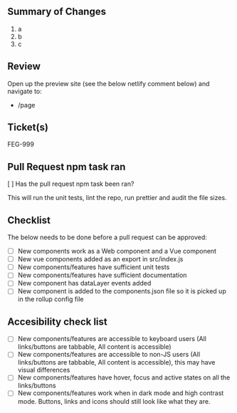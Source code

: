 ## Summary of Changes
1. a
2. b
3. c

## Review
Open up the preview site (see the below netlify comment below) and navigate to:
- /page

## Ticket(s)
FEG-999

## Pull Request npm task ran

[ ] Has the pull request npm task been ran?

This will run the unit tests, lint the repo, run prettier and audit the file sizes.

## Checklist

The below needs to be done before a pull request can be approved:

- [ ] New components work as a Web component and a Vue component
- [ ] New vue components added as an export in src/index.js
- [ ] New components/features have sufficient unit tests
- [ ] New components/features have sufficient documentation
- [ ] New component has dataLayer events added
- [ ] New component is added to the components.json file so it is picked up in the rollup config file

## Accesibility check list

- [ ] New components/features are accessible to keyboard users (All links/buttons are tabbable, All content is accessible)
- [ ] New components/features are accessible to non-JS users (All links/buttons are tabbable, All content is accessible), this may have visual differences
- [ ] New components/features have hover, focus and active states on all the links/buttons
- [ ] New components/features work when in dark mode and high contrast mode. Buttons, links and icons should still look like what they are.
